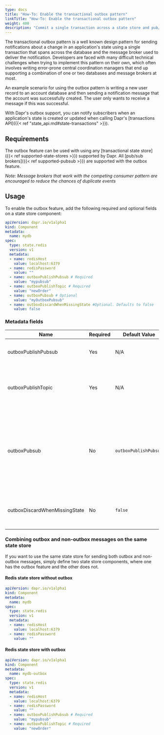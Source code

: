 ```yaml
---
type: docs
title: "How-To: Enable the transactional outbox pattern"
linkTitle: "How-To: Enable the transactional outbox pattern"
weight: 400
description: "Commit a single transaction across a state store and pub/sub message broker"
---
```


The transactional outbox pattern is a well known design pattern for sending notifications about a change in an application's state using a single transaction that spans across the database and the message broker used to deliver the notification. Developers are faced with many difficult technical challenges when trying to implement this pattern on their own, which often involves writing error-prone central coordination managers that end up supporting a combination of one or two databases and message brokers at most.

An example scenario for using the outbox pattern is writing a new user record to an account database and then sending a notification message that the account was successfully created. The user only wants to receive a message if this was successful.

With Dapr's outbox support, you can notify subscribers when an application's state is created or updated when calling Dapr's [transactions API]({{< ref "state_api.md#state-transactions" >}}).

## Requirements

The outbox feature can be used with using any [transactional state store]({{< ref supported-state-stores >}}) supported by Dapr. All [pub/sub brokers]({{< ref supported-pubsub >}}) are supported with the outbox feature.

*Note: Message brokers that work with the competing consumer pattern are encouraged to reduce the chances of duplicate events*

## Usage

To enable the outbox feature, add the following required and optional fields on a state store component:

```yaml
apiVersion: dapr.io/v1alpha1
kind: Component
metadata:
  name: mydb
spec:
  type: state.redis
  version: v1
  metadata:
  - name: redisHost
    value: localhost:6379
  - name: redisPassword
    value: ""
  - name: outboxPublishPubsub # Required
    value: "mypubsub"
  - name: outboxPublishTopic # Required
    value: "newOrder"
  - name: outboxPubsub # Optional
    value: "myOutboxPubsub"
  - name: outboxDiscardWhenMissingState #Optional. Defaults to false
    value: false
```

### Metadata fields

| Name                | Required    | Default Value | Description                                            |
| --------------------|-------------|---------------|------------------------------------------------------- |
| outboxPublishPubsub | Yes         | N/A           | Sets the name of the pub/sub component to deliver the notifications when publishing state changes
| outboxPublishTopic  | Yes         | N/A           | Sets the topic to send the state changes to on the pub/sub configured with `outboxPublishPubsub`. The message body will be a state transaction item for an insert or update operation
| outboxPubsub        | No          | `outboxPublishPubsub`           | Sets the pub/sub component to use by Dapr to coordinate the state and pub/sub transactions. If not set, the pub/sub component configured with `outboxPublishPubsub` is used. This is useful if you want to separate the pub/sub component used to send the notification state changes from the one used to coordinate the transaction.
| outboxDiscardWhenMissingState  | No         | `false`           | By setting `outboxDiscardWhenMissingState` to `true`, Dapr will discard the transaction if it cannot find the state in the database and does not retry again.

### Combining outbox and non-outbox messages on the same state store

If you want to use the same state store for sending both outbox and non-outbox messages, simply define two state store components, where one has the outbox feature and the other does not.

#### Redis state store without outbox

```yaml
apiVersion: dapr.io/v1alpha1
kind: Component
metadata:
  name: mydb
spec:
  type: state.redis
  version: v1
  metadata:
  - name: redisHost
    value: localhost:6379
  - name: redisPassword
    value: ""
```

#### Redis state store with outbox

```yaml
apiVersion: dapr.io/v1alpha1
kind: Component
metadata:
  name: mydb-outbox
spec:
  type: state.redis
  version: v1
  metadata:
  - name: redisHost
    value: localhost:6379
  - name: redisPassword
    value: ""
  - name: outboxPublishPubsub # Required
    value: "mypubsub"
  - name: outboxPublishTopic # Required
    value: "newOrder"
```
